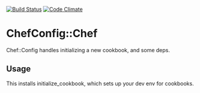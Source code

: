 [![Build Status](https://travis-ci.org/callmeradical/kitchen-config.svg?branch=master)](https://travis-ci.org/callmeradical/kitchen-config)
[![Code Climate](https://codeclimate.com/github/callmeradical/kitchen-config/badges/gpa.svg)](https://codeclimate.com/github/callmeradical/kitchen-config)

# ChefConfig::Chef

Chef::Config handles initializing a new cookbook, and some deps.

## Usage

This installs initialize_cookbook, which sets up your dev env for cookbooks.
